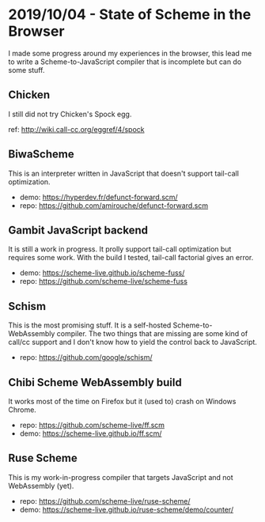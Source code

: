 # 2019/10/04 - State of Scheme in the Browser

I made some progress around my experiences in the browser, this lead
me to write a Scheme-to-JavaScript compiler that is incomplete but can
do some stuff.

## Chicken

I still did not try Chicken's Spock egg.

ref: http://wiki.call-cc.org/eggref/4/spock

## BiwaScheme

This is an interpreter written in JavaScript that doesn't support
tail-call optimization.

- demo: https://hyperdev.fr/defunct-forward.scm/
- repo: https://github.com/amirouche/defunct-forward.scm

## Gambit JavaScript backend

It is still a work in progress. It prolly support tail-call
optimization but requires some work. With the build I tested,
tail-call factorial gives an error.

- demo: https://scheme-live.github.io/scheme-fuss/
- repo: https://github.com/scheme-live/scheme-fuss

## Schism

This is the most promising stuff. It is a self-hosted
Scheme-to-WebAssembly compiler. The two things that are missing are
some kind of call/cc support and I don't know how to yield the control
back to JavaScript.

- repo: https://github.com/google/schism/

## Chibi Scheme WebAssembly build

It works most of the time on Firefox but it (used to) crash on Windows
Chrome.

- repo: https://github.com/scheme-live/ff.scm
- demo: https://scheme-live.github.io/ff.scm/

## Ruse Scheme

This is my work-in-progress compiler that targets JavaScript and not
WebAssembly (yet).

- repo: https://github.com/scheme-live/ruse-scheme/
- demo: https://scheme-live.github.io/ruse-scheme/demo/counter/
